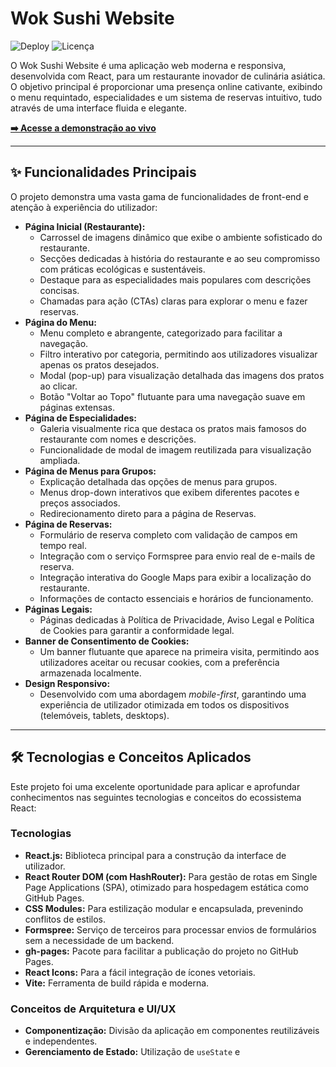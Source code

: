 # Wok Sushi Website

![Deploy](https://img.shields.io/github/deployments/keisydev/wok-sushi-website/production?label=deploy&style=for-the-badge)
![Licença](https://img.shields.io/badge/licen%C3%A7a-MIT-blue?style=for-the-badge)

O Wok Sushi Website é uma aplicação web moderna e responsiva, desenvolvida com React, para um restaurante inovador de culinária asiática. O objetivo principal é proporcionar uma presença online cativante, exibindo o menu requintado, especialidades e um sistema de reservas intuitivo, tudo através de uma interface fluida e elegante.

**[➡️ Acesse a demonstração ao vivo](https://keisydev.github.io/wok-sushi-website/)**

---

## ✨ Funcionalidades Principais

O projeto demonstra uma vasta gama de funcionalidades de front-end e atenção à experiência do utilizador:

* **Página Inicial (Restaurante):**
    * Carrossel de imagens dinâmico que exibe o ambiente sofisticado do restaurante.
    * Secções dedicadas à história do restaurante e ao seu compromisso com práticas ecológicas e sustentáveis.
    * Destaque para as especialidades mais populares com descrições concisas.
    * Chamadas para ação (CTAs) claras para explorar o menu e fazer reservas.
* **Página do Menu:**
    * Menu completo e abrangente, categorizado para facilitar a navegação.
    * Filtro interativo por categoria, permitindo aos utilizadores visualizar apenas os pratos desejados.
    * Modal (pop-up) para visualização detalhada das imagens dos pratos ao clicar.
    * Botão "Voltar ao Topo" flutuante para uma navegação suave em páginas extensas.
* **Página de Especialidades:**
    * Galeria visualmente rica que destaca os pratos mais famosos do restaurante com nomes e descrições.
    * Funcionalidade de modal de imagem reutilizada para visualização ampliada.
* **Página de Menus para Grupos:**
    * Explicação detalhada das opções de menus para grupos.
    * Menus drop-down interativos que exibem diferentes pacotes e preços associados.
    * Redirecionamento direto para a página de Reservas.
* **Página de Reservas:**
    * Formulário de reserva completo com validação de campos em tempo real.
    * Integração com o serviço Formspree para envio real de e-mails de reserva.
    * Integração interativa do Google Maps para exibir a localização do restaurante.
    * Informações de contacto essenciais e horários de funcionamento.
* **Páginas Legais:**
    * Páginas dedicadas à Política de Privacidade, Aviso Legal e Política de Cookies para garantir a conformidade legal.
* **Banner de Consentimento de Cookies:**
    * Um banner flutuante que aparece na primeira visita, permitindo aos utilizadores aceitar ou recusar cookies, com a preferência armazenada localmente.
* **Design Responsivo:**
    * Desenvolvido com uma abordagem *mobile-first*, garantindo uma experiência de utilizador otimizada em todos os dispositivos (telemóveis, tablets, desktops).

---

## 🛠️ Tecnologias e Conceitos Aplicados

Este projeto foi uma excelente oportunidade para aplicar e aprofundar conhecimentos nas seguintes tecnologias e conceitos do ecossistema React:

### Tecnologias

* **React.js:** Biblioteca principal para a construção da interface de utilizador.
* **React Router DOM (com HashRouter):** Para gestão de rotas em Single Page Applications (SPA), otimizado para hospedagem estática como GitHub Pages.
* **CSS Modules:** Para estilização modular e encapsulada, prevenindo conflitos de estilos.
* **Formspree:** Serviço de terceiros para processar envios de formulários sem a necessidade de um backend.
* **gh-pages:** Pacote para facilitar a publicação do projeto no GitHub Pages.
* **React Icons:** Para a fácil integração de ícones vetoriais.
* **Vite:** Ferramenta de build rápida e moderna.

### Conceitos de Arquitetura e UI/UX

* **Componentização:** Divisão da aplicação em componentes reutilizáveis e independentes.
* **Gerenciamento de Estado:** Utilização de `useState` e